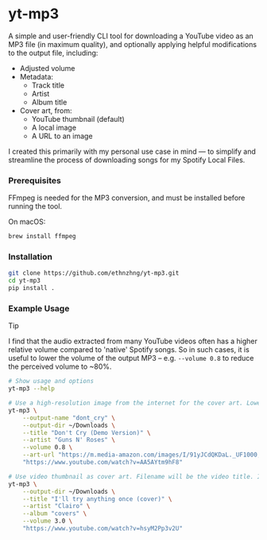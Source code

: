 # yt-mp3

A simple and user-friendly CLI tool for downloading a YouTube video as an MP3 file (in maximum quality), and optionally applying helpful modifications to the output file, including:
- Adjusted volume
- Metadata:
  - Track title
  - Artist
  - Album title
- Cover art, from:
  - YouTube thumbnail (default)
  - A local image
  - A URL to an image


I created this primarily with my personal use case in mind — to simplify and streamline the process of downloading songs for my Spotify Local Files.

### Prerequisites

FFmpeg is needed for the MP3 conversion, and must be installed before running the tool. 

On macOS:

```sh
brew install ffmpeg
```

### Installation

```sh
git clone https://github.com/ethnzhng/yt-mp3.git
cd yt-mp3
pip install .
```

### Example Usage

> [!TIP]
> I find that the audio extracted from many YouTube videos often has a higher relative volume compared to 'native' Spotify songs. So in such cases, it is useful to lower the volume of the output MP3 – e.g. `--volume 0.8` to reduce the perceived volume to ~80%.

```sh
# Show usage and options
yt-mp3 --help

# Use a high-resolution image from the internet for the cover art. Lower volume.
yt-mp3 \
    --output-name "dont_cry" \
    --output-dir ~/Downloads \
    --title "Don't Cry (Demo Version)" \
    --artist "Guns N' Roses" \
    --volume 0.8 \
    --art-url "https://m.media-amazon.com/images/I/91yJCdQKDaL._UF1000,1000_QL80_.jpg" \
    "https://www.youtube.com/watch?v=AA5AYtm9hF8"

# Use video thumbnail as cover art. Filename will be the video title. Increase volume.
yt-mp3 \
    --output-dir ~/Downloads \
    --title "I'll try anything once (cover)" \
    --artist "Clairo" \
    --album "covers" \
    --volume 3.0 \
    "https://www.youtube.com/watch?v=hsyM2Pp3v2U"
```
